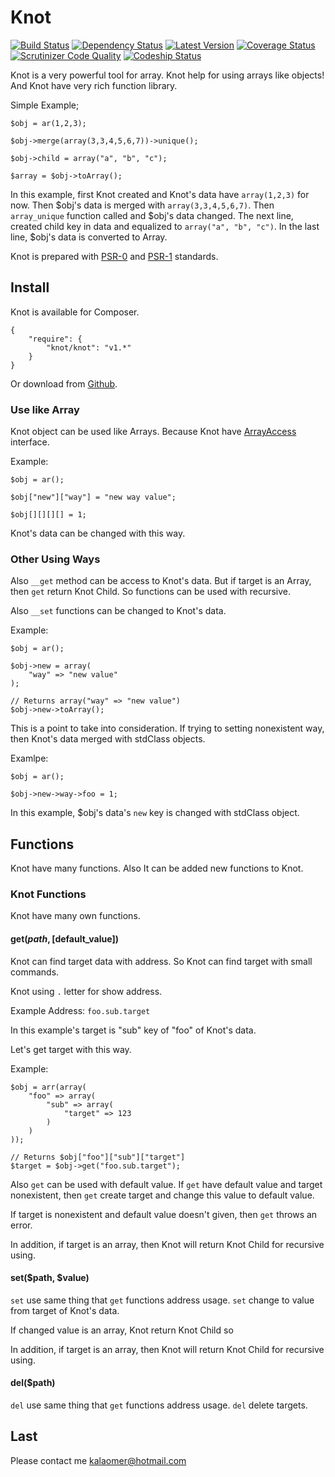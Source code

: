 # Knot

[![Build Status](https://travis-ci.org/kalaomer/knot.svg?branch=v1.1.2)](https://travis-ci.org/kalaomer/knot)
[![Dependency Status](https://www.versioneye.com/user/projects/53530290fe0d079af90001d5/badge.png)](https://www.versioneye.com/user/projects/53530290fe0d079af90001d5)
[![Latest Version](http://img.shields.io/github/tag/kalaomer/knot.svg)](https://github.com/kalaomer/knot/releases)
[![Coverage Status](https://coveralls.io/repos/kalaomer/knot/badge.png)](https://coveralls.io/r/kalaomer/knot)
[![Scrutinizer Code Quality](https://scrutinizer-ci.com/g/kalaomer/knot/badges/quality-score.png?b=master)](https://scrutinizer-ci.com/g/kalaomer/knot/?branch=master)
[![Codeship Status](https://codeship.com/projects/750dea50-d457-0132-92b5-2a5ebe748396/status?branch=master)](https://codeship.com/projects/750dea50-d457-0132-92b5-2a5ebe748396/status?branch=master)


Knot is a very powerful tool for array. Knot help for using arrays like objects! And Knot have very rich function library.

Simple Example;
```
$obj = ar(1,2,3);

$obj->merge(array(3,3,4,5,6,7))->unique();

$obj->child = array("a", "b", "c");

$array = $obj->toArray();
```

In this example, first Knot created and Knot's data have ```array(1,2,3)``` for now. Then $obj's data is merged with ```array(3,3,4,5,6,7)```. Then ```array_unique``` function called and $obj's data changed. The next line, created child key in data and equalized to ```array("a", "b", "c")```. In the last line, $obj's data is converted to Array.

Knot is prepared with [PSR-0](http://www.php-fig.org/psr/psr-0/) and [PSR-1](http://www.php-fig.org/psr/psr-1/) standards.

## Install

Knot is available for Composer.
```
{
    "require": {
        "knot/knot": "v1.*"
    }
}
```

Or download from [Github](https://github.com/kalaomer/knot/archive/master.zip).

### Use like Array

Knot object can be used like Arrays. Because Knot have [ArrayAccess](http://www.php.net/manual/en/class.arrayaccess.php) interface.

Example:
```
$obj = ar();

$obj["new"]["way"] = "new way value";

$obj[][][][] = 1;
```

Knot's data can be changed with this way.

### Other Using Ways

Also ```__get``` method can be access to Knot's data. But if target is an Array, then ```get``` return Knot Child. So functions can be used with recursive.

Also ```__set``` functions can be changed to Knot's data.

Example:
```
$obj = ar();

$obj->new = array(
    "way" => "new value"
);

// Returns array("way" => "new value")
$obj->new->toArray();
```

This is a point to take into consideration. If trying to setting nonexistent way, then Knot's data merged with stdClass objects.

Examlpe:
```
$obj = ar();

$obj->new->way->foo = 1;
```

In this example, $obj's data's ```new``` key is changed with stdClass object.

## Functions

Knot have many functions. Also It can be added new functions to Knot.

### Knot Functions

Knot have many own functions.

#### get($path, [$default_value])

Knot can find target data with address. So Knot can find target with small commands.

Knot using ```.``` letter for show address.

Example Address: ```foo.sub.target```

In this example's target is "sub" key of "foo" of Knot's data.

Let's get target with this way.

Example:
```
$obj = arr(array(
    "foo" => array(
        "sub" => array(
            "target" => 123
        )
    )
));

// Returns $obj["foo"]["sub"]["target"]
$target = $obj->get("foo.sub.target");
```

Also ```get``` can be used with default value. If ```get``` have default value and target nonexistent, then ```get``` create target and change this value to default value.

If target is nonexistent and default value doesn't given, then ```get``` throws an error.

In addition, if target is an array, then Knot will return Knot Child for recursive using.

#### set($path, $value)

```set``` use same thing that ```get``` functions address usage. ```set``` change to value from target of Knot's data.

If changed value is an array, Knot return Knot Child so

In addition, if target is an array, then Knot will return Knot Child for recursive using.

#### del($path)

```del``` use same thing that ```get``` functions address usage. ```del``` delete targets.

## Last

Please contact me kalaomer@hotmail.com